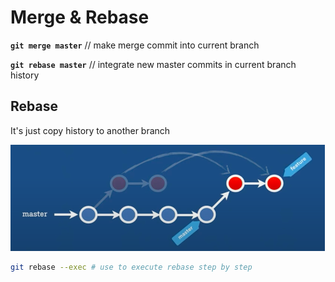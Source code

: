 # Merge & Rebase

**`git merge master`** // make merge commit into current branch

**`git rebase master`** // integrate new master commits in current branch history

## Rebase

It's just copy history to another branch 

![](Merge%20&%20Rebase/Screen_Shot_2020-07-29_at_12.30.59.png)

```bash
git rebase --exec # use to execute rebase step by step
```